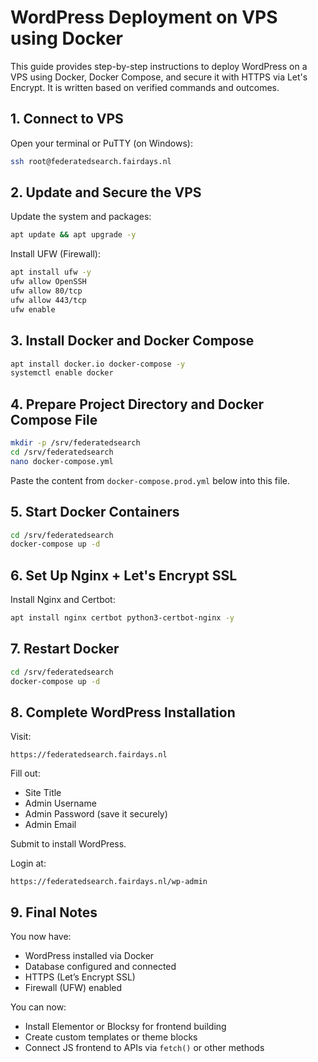# WordPress Deployment on VPS using Docker

This guide provides step-by-step instructions to deploy WordPress on a VPS using Docker, Docker Compose, and secure it with HTTPS via Let's Encrypt. It is written based on verified commands and outcomes.

## 1. Connect to VPS

Open your terminal or PuTTY (on Windows):

```bash
ssh root@federatedsearch.fairdays.nl
```

## 2. Update and Secure the VPS

Update the system and packages:

```bash
apt update && apt upgrade -y
```

Install UFW (Firewall):

```bash
apt install ufw -y
ufw allow OpenSSH
ufw allow 80/tcp
ufw allow 443/tcp
ufw enable
```

## 3. Install Docker and Docker Compose

```bash
apt install docker.io docker-compose -y
systemctl enable docker
```

## 4. Prepare Project Directory and Docker Compose File

```bash
mkdir -p /srv/federatedsearch
cd /srv/federatedsearch
nano docker-compose.yml
```

Paste the content from `docker-compose.prod.yml` below into this file.

## 5. Start Docker Containers

```bash
cd /srv/federatedsearch
docker-compose up -d
```

## 6. Set Up Nginx + Let's Encrypt SSL

Install Nginx and Certbot:

```bash
apt install nginx certbot python3-certbot-nginx -y
```

## 7. Restart Docker

```bash
cd /srv/federatedsearch
docker-compose up -d
```

## 8. Complete WordPress Installation

Visit:

```
https://federatedsearch.fairdays.nl
```

Fill out:

- Site Title
- Admin Username
- Admin Password (save it securely)
- Admin Email

Submit to install WordPress.

Login at:

```
https://federatedsearch.fairdays.nl/wp-admin
```

## 9. Final Notes

You now have:

- WordPress installed via Docker
- Database configured and connected
- HTTPS (Let’s Encrypt SSL)
- Firewall (UFW) enabled

You can now:

- Install Elementor or Blocksy for frontend building
- Create custom templates or theme blocks
- Connect JS frontend to APIs via `fetch()` or other methods
